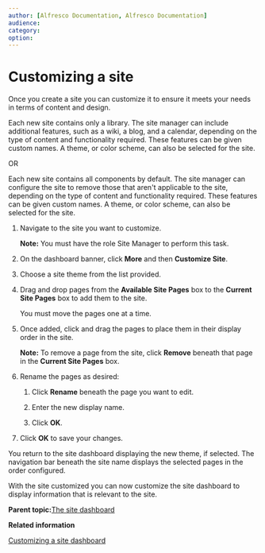```yaml
---
author: [Alfresco Documentation, Alfresco Documentation]
audience: 
category: 
option: 
---
```


# Customizing a site

Once you create a site you can customize it to ensure it meets your needs in terms of content and design.

Each new site contains only a library. The site manager can include additional features, such as a wiki, a blog, and a calendar, depending on the type of content and functionality required. These features can be given custom names. A theme, or color scheme, can also be selected for the site.

OR

Each new site contains all components by default. The site manager can configure the site to remove those that aren't applicable to the site, depending on the type of content and functionality required. These features can be given custom names. A theme, or color scheme, can also be selected for the site.

1.  Navigate to the site you want to customize.

    **Note:** You must have the role Site Manager to perform this task.

2.  On the dashboard banner, click **More** and then **Customize Site**.

3.  Choose a site theme from the list provided.

4.  Drag and drop pages from the **Available Site Pages** box to the **Current Site Pages** box to add them to the site.

    You must move the pages one at a time.

5.  Once added, click and drag the pages to place them in their display order in the site.

    **Note:** To remove a page from the site, click **Remove** beneath that page in the **Current Site Pages** box.

6.  Rename the pages as desired:

    1.  Click **Rename** beneath the page you want to edit.

    2.  Enter the new display name.

    3.  Click **OK**.

7.  Click **OK** to save your changes.


You return to the site dashboard displaying the new theme, if selected. The navigation bar beneath the site name displays the selected pages in the order configured.

With the site customized you can now customize the site dashboard to display information that is relevant to the site.

**Parent topic:**[The site dashboard](../concepts/site-using-2.md)

**Related information**  


[Customizing a site dashboard](site-customize-dashboard.md)

